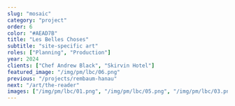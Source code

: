 ```yaml
---
slug: "mosaic"
category: "project"
order: 6
color: "#AEAD7B"
title: "Les Belles Choses"
subtitle: "site-specific art"
roles: ["Planning", "Production"]
year: 2024
clients: ["Chef Andrew Black", "Skirvin Hotel"]
featured_image: "/img/pm/lbc/06.png"
previous: "/projects/rembaum-hanau"
next: "/art/the-reader"
images: ["/img/pm/lbc/01.png", "/img/pm/lbc/05.png", "/img/pm/lbc/03.png", "/img/pm/lbc/04.png", "/img/pm/lbc/02.png"]
---
```





